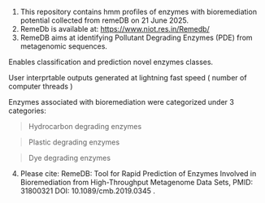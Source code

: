 
1. This repository contains hmm profiles of enzymes with bioremediation potential collected from remeDB on 21 June 2025.
2. RemeDb is available at: https://www.niot.res.in/Remedb/
3. RemeDB aims at identifying Pollutant Degrading Enzymes (PDE) from metagenomic sequences.

Enables classification and prediction novel enzymes classes.

User interprtable outputs generated at lightning fast speed ( number of computer threads )

Enzymes associated with bioremediation were categorized under 3 categories:

> Hydrocarbon degrading enzymes

> Plastic degrading enzymes

> Dye degrading enzymes 

4. Please cite: RemeDB: Tool for Rapid Prediction of Enzymes Involved in Bioremediation from High-Throughput Metagenome Data Sets,      PMID: 31800321 DOI: 10.1089/cmb.2019.0345 .
